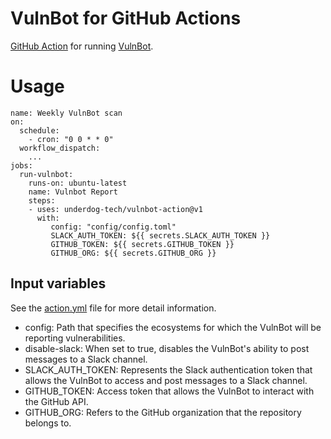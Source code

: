 # VulnBot for GitHub Actions

[GitHub Action](https://github.com/features/actions) for running [VulnBot](https://github.com/underdog-tech/vulnbot).

# Usage

```
name: Weekly VulnBot scan
on:
  schedule:
    - cron: "0 0 * * 0"
  workflow_dispatch:
    ...
jobs:
  run-vulnbot:
    runs-on: ubuntu-latest
    name: Vulnbot Report
    steps:
    - uses: underdog-tech/vulnbot-action@v1
      with:
         config: "config/config.toml"
         SLACK_AUTH_TOKEN: ${{ secrets.SLACK_AUTH_TOKEN }}
         GITHUB_TOKEN: ${{ secrets.GITHUB_TOKEN }}
         GITHUB_ORG: ${{ secrets.GITHUB_ORG }}
```

## Input variables

See the [action.yml](https://github.com/underdog-tech/vulnbot-action/blob/main/action.yml) file for more detail information.

-   config: Path that specifies the ecosystems for which the VulnBot will be reporting vulnerabilities.
-   disable-slack: When set to true, disables the VulnBot's ability to post messages to a Slack channel.
-   SLACK_AUTH_TOKEN: Represents the Slack authentication token that allows the VulnBot to access and post messages to a Slack channel.
-   GITHUB_TOKEN: Access token that allows the VulnBot to interact with the GitHub API.
-   GITHUB_ORG: Refers to the GitHub organization that the repository belongs to.
